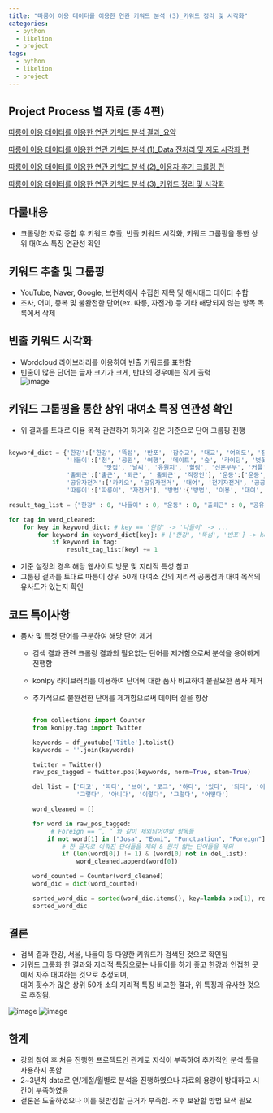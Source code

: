 ```yaml
---
title: "따릉이 이용 데이터를 이용한 연관 키워드 분석 (3)_키워드 정리 및 시각화"
categories:
  - python
  - likelion
  - project
tags:
  - python
  - likelion
  - project
---
```


## Project Process 별 자료 (총 4편)

<a href="https://junuhwang.github.io/python/likelion/project/따릉이-이용-데이터를-이용한-연관-키워드-분석-결과_요약/"> 따릉이 이용 데이터를 이용한 연관 키워드 분석 결과_요약 </a>

<a href="https://junuhwang.github.io/python/likelion/project/따릉이-이용-데이터를-이용한-연관-키워드-분석-(데이터-전처리-및-자도-시각화)"> 따릉이 이용 데이터를 이용한 연관 키워드 분석 (1)_Data 전처리 및 지도 시각화 편 </a>  

<a href="https://junuhwang.github.io/python/likelion/project/따릉이-이용-데이터를-이용한-연관-키워드-분석-(2)_이용자-후기-크롤링-편"> 따릉이 이용 데이터를 이용한 연관 키워드 분석 (2)_이용자 후기 크롤링 편 </a>  

<a href="https://junuhwang.github.io/python/likelion/project/따릉이-이용-데이터를-이용한-연관-키워드-분석_3-키워드-정리-및-시각화"> 따릉이 이용 데이터를 이용한 연관 키워드 분석 (3)_키워드 정리 및 시각화 </a>  

## 다룰내용
- 크롤링한 자료 종합 후 키워드 추출, 빈출 키워드 시각화, 키워드 그룹핑을 통한 상위 대여소 특징 연관성 확인 

## 키워드 추출 및 그룹핑
- YouTube, Naver, Google, 브런치에서 수집한 제목 및 해시태그 데이터 수합
- 조사, 어미, 중복 및 불완전한 단어(ex. 따릉, 자전거) 등 기타 해당되지 않는 항목 목록에서 삭제

## 빈출 키워드 시각화
- Wordcloud 라이브러리를 이용하여 빈출 키워드를 표현함
- 빈출이 많은 단어는 글자 크기가 크게, 반대의 경우에는 작게 출력  
![image](https://user-images.githubusercontent.com/88296152/133878368-ca54c2c5-d00c-4f6e-933c-de28856190de.png)

## 키워드 그룹핑을 통한 상위 대여소 특징 연관성 확인
- 위 결과를 토대로 이용 목적 관련하여 하기와 같은 기준으로 단어 그룹핑 진행  

```python

keyword_dict = {'한강':['한강', '뚝섬', '반포', '잠수교', '대교', '여의도', '잠수교', '잠실', '잠수교', '성수동'],
                '나들이':['천', '공원', '여행', '데이트', '숲', '라이딩', '벚꽃', '투어', '코스', '산', 'Vlog', '카페', '주말', 
                          '맛집', '날씨', '유원지', '힐링', '신혼부부', '커플', '청계천', '남산'],
                '출퇴근':['출근', '퇴근', ' 출퇴근', '직장인'], '운동':['운동', '국토', '종주'], 
                '공유자전거':['카카오', '공유자전거', '대여', '전기자전거', '공공'],
                '따릉이':['따릉이', '자전거'], '방법':{'방법', '이용', '대여', '후기', '반납'}}

result_tag_list = {"한강" : 0, "나들이" : 0, "운동" : 0, "출퇴근" : 0, "공유자전거" : 0, "따릉이" : 0,"방법" : 0}

for tag in word_cleaned:
    for key in keyword_dict: # key == '한강' -> '나들이' -> ...
        for keyword in keyword_dict[key]: # ['한강', '뚝섬', '반포'] -> keyword : '한강' ->'뚝섬' ->'반포'
            if keyword in tag:
                result_tag_list[key] += 1

```

- 기준 설정의 경우 해당 웹사이트 방문 및 지리적 특성 참고
- 그룹핑 결과를 토대로 따릉이 상위 50개 대여소 간의 지리적 공통점과 대여 목적의 유사도가 있는지 확인

## 코드 특이사항
- 품사 및 특정 단어를 구분하여 해당 단어 제거
  * 검색 결과 관련 크롤링 결과의 필요없는 단어를 제거함으로써 분석을 용이하게 진행함
  * konlpy 라이브러리를 이용하여 단어에 대한 품사 비교하여 불필요한 품사 제거
  * 추가적으로 불완전한 단어를 제거함으로써 데이터 질을 향상

    ``` python

    from collections import Counter
    from konlpy.tag import Twitter

    keywords = df_youtube['Title'].tolist()
    keywords = ''.join(keywords)

    twitter = Twitter()
    raw_pos_tagged = twitter.pos(keywords, norm=True, stem=True)

    del_list = ['타고', '따다', '브이', '로그', '하다', '있다', '되다', '이다', '돼다', '않다',
                '그렇다', '아니다', '이렇다', '그렇다', '어떻다'] 

    word_cleaned = []

    for word in raw_pos_tagged:
         # Foreign == ”, “ 와 같이 제외되어야할 항목들
        if not word[1] in ["Josa", "Eomi", "Punctuation", "Foreign"]:
            # 한 글자로 이뤄진 단어들을 제외 & 원치 않는 단어들을 제외
            if (len(word[0]) != 1) & (word[0] not in del_list):
                word_cleaned.append(word[0])

    word_counted = Counter(word_cleaned)
    word_dic = dict(word_counted)

    sorted_word_dic = sorted(word_dic.items(), key=lambda x:x[1], reverse=True)
    sorted_word_dic

    ```

## 결론
- 검색 결과 한강, 서울, 나들이 등 다양한 키워드가 검색된 것으로 확인됨
- 키워드 그룹화 한 결과와 지리적 특징으로는 나들이를 하기 좋고 한강과 인접한 곳에서 자주 대여하는 것으로 추정되며,  
  대여 횟수가 많은 상위 50개 소의 지리적 특징 비교한 결과, 위 특징과 유사한 것으로 추정됨.

![image](https://user-images.githubusercontent.com/88296152/133878554-d5b389e7-acf6-4498-a825-461b219a892d.png)
![image](https://user-images.githubusercontent.com/88296152/133733532-7929273d-4019-4588-a6a2-ffa8acc2e0d9.png)

## 한계
- 강의 참여 후 처음 진행한 프로젝트인 관계로 지식이 부족하여 추가적인 분석 툴을 사용하지 못함
- 2~3년치 data로 연/계절/월별로 분석을 진행하였으나 자료의 용량이 방대하고 시간이 부족하였음
- 결론은 도출하였으나 이를 뒷받침할 근거가 부족함. 추후 보완할 방법 모색 필요

